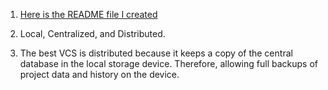 1. [Here is the README file I created](../../README.md)
    
1. Local, Centralized, and Distributed.
2. The best VCS is distributed because it keeps a copy of the central database in the local storage device. Therefore, allowing full backups of project data and history on the device.   

